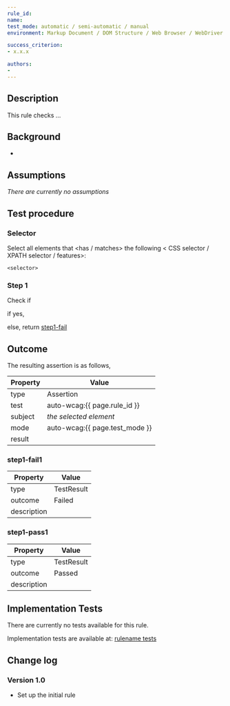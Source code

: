 ```yaml
---
rule_id:
name:
test_mode: automatic / semi-automatic / manual
environment: Markup Document / DOM Structure / Web Browser / WebDriver

success_criterion:
- x.x.x

authors:
-
---
```


## Description

This rule checks ...

## Background

-

## Assumptions

*There are currently no assumptions*

## Test procedure

### Selector

Select all elements that <has / matches> the following < CSS selector / XPATH selector / features>:

    <selector>

### Step 1

Check if

if yes,

else, return [step1-fail](#step1-fail)

## Outcome

The resulting assertion is as follows,


| Property | Value
|----------|----------
| type     | Assertion
| test     | auto-wcag:{{ page.rule_id }}
| subject  | *the selected element*
| mode     | auto-wcag:{{ page.test_mode }}
| result   | <One TestResult from below>

### step1-fail1

| Property    | Value
|-------------|----------
| type        | TestResult
| outcome     | Failed
| description |

### step1-pass1

| Property    | Value
|-------------|----------
| type        | TestResult
| outcome     | Passed
| description |

## Implementation Tests

There are currently no tests available for this rule.

Implementation tests are available at: [rulename tests](rule-id.test.md)

## Change log

### Version 1.0

- Set up the initial rule
